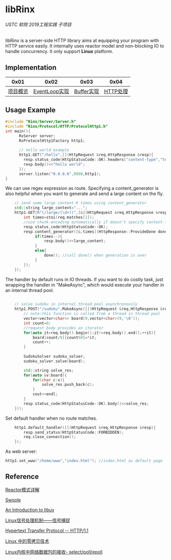 # libRinx

###### USTC  软院  2019工程实践 子项目

libRinx is a server-side HTTP library aims at equipping your program with HTTP service easily. It internally uses reactor model and non-blocking IO to handle concurrency. It only support **Linux** platform.

## Implementation
| 0x01                        | 0x02                                   | 0x03                                      | 0x04                                    |
| --------------------------- | -------------------------------------- | ----------------------------------------- | --------------------------------------- |
| [项目概览](https://github.com/demonatic/Rinx/blob/master/include/Rinx/README.md) | [EventLoop实现](https://github.com/demonatic/Rinx/tree/master/include/Rinx/Network/README.md) | [Buffer实现](https://github.com/demonatic/Rinx/tree/master/include/Rinx/Network/README2.md) | [HTTP处理](https://github.com/demonatic/Rinx/tree/master/include/Rinx/Protocol/README.md) |

## Usage Example

```c++
#include "Rinx/Server/Server.h"
#include "Rinx/Protocol/HTTP/ProtocolHttp1.h"
int main(){
      RxServer server;
      RxProtocolHttp1Factory http1;
    
      // hello world example    
      http1.GET("/hello",[](HttpRequest &req,HttpResponse &resp){
        resp.status_code(HttpStatusCode::OK).headers("content-type","text/plain");
        resp.body()<<"hello world";
      });
      server.listen("0.0.0.0",8080,http1);
}
```
We can use regex expression as route. Specifying a content_generator is also helpful when you want to generate and send a large content on the fly.
```c++
    // send some large content K times using content_generator
    std::string large_content="...";
    http1.GET(R"(/large/(\d+))",[&](HttpRequest &req,HttpResponse &resp){
        int times=stoi(req.matches[1]);
        //use chunk-encoding automatically if doesn't specify content-length in header
        resp.status_code(HttpStatusCode::OK);
        resp.content_generator([&,times](HttpResponse::ProvideDone done) mutable{
             if(times--){
                 resp.body()<<large_content;
             }
             else{
                 done(); //call done() when generation is over
             }
        });
    });
```

The handler by default runs in IO threads. If you want to do costly task, just wrapping the handler in "MakeAsync", which would execute your handler in an internal thread pool. 
```c++
 
    // solve sudoku in internal thread pool asynchronously
    http1.POST("/sudoku",MakeAsync([](HttpRequest &req,HttpResponse &resp){
        // note:this function is called from a thread in thread pool
        vector<vector<char>> board(9,vector<char>(9,'\0'));
        int count=0;
        //request body provides an iterator
        for(auto it=req.body().begin();it!=req.body().end();++it){
            board[count/9][count%9]=*it;
            count++;
        }
	
        SudokuSolver sudoku_solver;
        sudoku_solver.solve(board);

        std::string solve_res;
        for(auto &v:board){
            for(char c:v){
                solve_res.push_back(c);
            }
            cout<<endl;
        }
        resp.status_code(HttpStatusCode::OK).body()<<solve_res;
    }));

```

Set default handler when no route matches.
```c++
    http1.default_handler([](HttpRequest &req,HttpResponse &resp){
        resp.send_status(HttpStatusCode::FORBIDDEN);
        req.close_connection();
    });
```

As web server:

```c++
http1.set_www("/home/www","index.html"); //index.html as default page
```

##  Reference

[Reactor模式详解](https://www.cnblogs.com/winner-0715/p/8733787.html"Title") 

[Swoole](https://github.com/swoole/swoole-src"Title") 

[An Introduction to libuv](http://nikhilm.github.io/uvbook/"Title") 

[Linux信号处理机制——信号捕捉](https://blog.csdn.net/ypt523/article/details/80365108"Title") 

[Hypertext Transfer Protocol -- HTTP/1.1](https://www.w3.org/Protocols/rfc2616/rfc2616.html"Title") 

[Linux 中的零拷贝技术](https://www.ibm.com/developerworks/cn/linux/l-cn-zerocopy2/index.html") 

[Linux内核中网络数据包的接收- select/poll/epoll](
https://blog.csdn.net/dog250/article/details/50528373") 